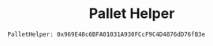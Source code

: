 # <h1 align="center"> Pallet Helper </h1>

```
PalletHelper: 0x969E48c6BFA01031A930FCcF9C4D4876dD76fB3e
```

